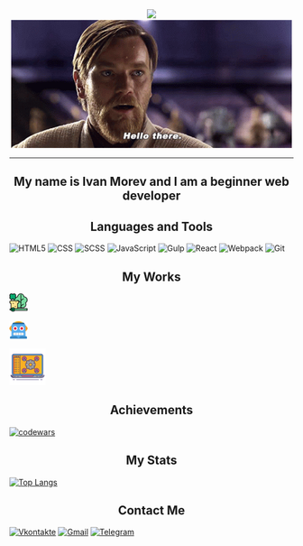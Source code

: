 <div id="header" align="center">
  <img src="https://github.com/Obi-wan23/obi-wan23/blob/main/assets/hackers.gif"/>
</div>
<div id="header" align="center">
  <img src="https://github.com/Obi-wan23/obi-wan23/blob/main/assets/star-wars-obi-wan-kenobi.gif"/>
</div>
<hr>
<h2 style="сolor: FFFFFF"; align="center"> My name is Ivan Morev and I am a beginner web developer</h2>

<h2 style="сolor: FFFFFF"; align="center">Languages and Tools</h2>

![HTML5](https://img.shields.io/badge/-HTML5-FF5733?style=for-the-badge&logo=html5&logoColor=ffffff)
![CSS](https://img.shields.io/badge/-CSS3-214ce5?style=for-the-badge&logo=css3)
![SCSS](https://img.shields.io/badge/-SCSS-BE4080?style=for-the-badge&logo=sass)
![JavaScript](https://img.shields.io/badge/-JavaScript-F7E509?style=for-the-badge&logo=javascript&logoColor=000000)
![Gulp](https://img.shields.io/badge/-Gulp-EC5051?style=for-the-badge&logo=gulp&logoColor=ffffff)
![React](https://img.shields.io/badge/-ReactJs-61DAFB?logo=react&logoColor=white&style=for-the-badge)
![Webpack](https://img.shields.io/badge/-Webpack-92D6FA?style=for-the-badge&logo=webpack&logoColor=ffffff)
![Git](https://img.shields.io/badge/-Git-F05539?style=for-the-badge&logo=git&logoColor=ffffff)

<h2 style="сolor: FFFFFF"; align="center">My Works</h2>

[![Nolorn](https://github.com/Obi-wan23/obi-wan23/blob/main/assets/Nolorn.png)](https://obi-wan23.github.io/Nolorn/)<br>

[![RoboSchool](https://github.com/Obi-wan23/obi-wan23/blob/main/assets/Robo.png)](https://obi-wan23.github.io/RoboSchool/)

[![СRM](https://github.com/Obi-wan23/obi-wan23/blob/main/assets/Crm.png)](https://obi-wan23.github.io/CRM-build/)


<h2 style="сolor: FFFFFF"; align="center">Achievements</h2>

[![codewars](https://www.codewars.com/users/Obi-wan23/badges/large)](https://www.codewars.com/users/Obi-wan23)

<h2 style="сolor: FFFFFF"; align="center">My Stats</h2>

[![Top Langs](https://github-readme-stats.vercel.app/api/top-langs/?username=Obi-wan23)](https://github.com/anuraghazra/github-readme-stats)
<h2 style="сolor: FFFFFF"; align="center">Contact Me</h2>

[![Vkontakte](https://img.shields.io/badge/-Vkontakte-087bff?style=for-the-badge&logo=vk&logoColor=ffffff)](https://vk.com/id233069076)
[![Gmail](https://img.shields.io/badge/-Gmail-dd4b3b?style=for-the-badge&logo=gmail&logoColor=ffffff)](mailto:morev23ivan@gmail.com)
[![Telegram](https://img.shields.io/badge/-Telegram-3AAEE4?style=for-the-badge&logo=telegram)](https://t.me/by_obiwan23)
